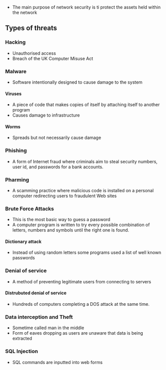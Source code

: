 - The main purpose of network security is ti protect the assets held within the network

## Types of threats

### Hacking
- Unauthorised access
- Breach of the UK Computer Misuse Act

### Malware
- Software intentionally designed to cause damage to the system

#### Viruses
- A piece of code that makes copies of itself by attaching itself to another program
- Causes damage to infrastructure

#### Worms
- Spreads but not necessarily cause damage

### Phishing 
- A form of Internet fraud where criminals aim to steal security numbers, user id, and passwords for a bank accounts.

### Pharming
- A scamming practice where malicious code is installed on a personal computer redirecting users to fraudulent Web sites

### Brute Force Attacks
- This is the most basic way to guess a password
- A computer program is written to try every possible combination of letters, numbers and symbols until the right one is found.

#### Dictionary attack
- Instead of using random letters some programs used a list of well known passwords

### Denial of service
- A method of preventing legitimate users from connecting to servers

#### Distrubuted denial of service
- Hundreds of computers completing a DOS attack at the same time.

### Data interception and Theft
- Sometime called man in the middle
- Form of eaves dropping as users are unaware that data is being extracted

### SQL Injection
- SQL commands are inputted into web forms